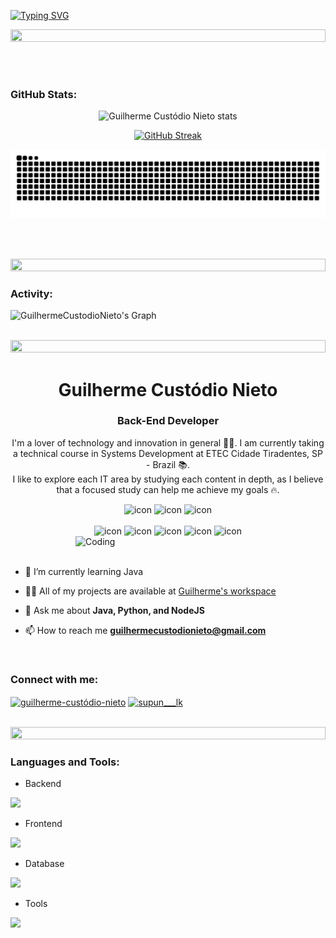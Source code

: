 

[![Typing SVG](https://readme-typing-svg.herokuapp.com/?color=810EF7FF&size=35&center=true&vCenter=true&width=1000&lines=HELLO,+My+name+is+Guilherme+Custodio+Nieto;I'm+16+years+old;I'm+from+São+Paulo,+Brazil;I+study+System+Development+at+ETEC;Be+Welcome!+:%29)](https://git.io/typing-svg)

<img src="https://i.imgur.com/dBaSKWF.gif" height="20" width="100%">

 <br><br>

<h3 align="left">GitHub Stats:</h3>
<div align="center">
 
![Guilherme Custódio Nieto stats](https://github-readme-stats.vercel.app/api?username=GuilhermeCustodioNieto\&theme=midnight-purple\&show_icons=true\&show=reviews,prs_merged,prs_merged_percentage\&hide=contribs,issues)

[![GitHub Streak](https://streak-stats.demolab.com?user=GuilhermeCustodioNieto&theme=midnight-purple)](https://git.io/streak-stats)

![Snake animation](https://github.com/Manobal-Singh-Bagady/Manobal-Singh-Bagady/blob/output/github-contribution-grid-snake.svg)


</div>

<br><br>

<img src="https://i.imgur.com/dBaSKWF.gif" height="20" width="100%">

<h3 align="left">Activity:</h3>

![GuilhermeCustodioNieto's Graph](https://github-readme-activity-graph.vercel.app/graph?username=GuilhermeCustodioNieto&custom_title=Supun's%20GitHub%20Activity%20Graph&bg_color=0D1117&color=7F3FBF&line=7F3FBF&point=7F3FBF&area_color=FFFFFF&title_color=FFFFFF&area=true)
<br><br>

<img src="https://i.imgur.com/dBaSKWF.gif" height="20" width="100%">

<h1 align="center">Guilherme Custódio Nieto</h1>
<h3 align="center">Back-End Developer</h3>
<p align="center">I'm a lover of technology and innovation in general 👨‍💻. I am currently taking a technical course in Systems Development at ETEC Cidade Tiradentes, SP - Brazil 📚. <br> I like to explore each IT area by studying each content in depth, as I believe that a focused study can help me achieve my goals 🔥.</p>
<p align="center"> 
<!--  <img src="https://img.shields.io/badge/Languages-Python | Java | PHP | Typescript | Node | React -green.svg" alt="supun nanayakkara's languages" /> -->
<!--  <img alt="Profile followers" src="https://img.shields.io/github/followers/GuilhermeCustodioNieto"> -->
</p>

<div align="center">
  <img src="https://techstack-generator.vercel.app/java-icon.svg" alt="icon" width="50" height="50" />
  <img src="https://techstack-generator.vercel.app/python-icon.svg" alt="icon" width="50" height="50" />
  <img src="https://techstack-generator.vercel.app/js-icon.svg" alt="icon"width="50" height="50" />
</div>

<br>

<div align="center">
  <img src="https://user-images.githubusercontent.com/25181517/183891303-41f257f8-6b3d-487c-aa56-c497b880d0fb.png" alt="icon" width="50" height="50" />
  <img src="https://github.com/marwin1991/profile-technology-icons/assets/62091613/9bf5650b-e534-4eae-8a26-8379d076f3b4" alt="icon" width="50" height="50" />
  <img src="https://user-images.githubusercontent.com/25181517/183896128-ec99105a-ec1a-4d85-b08b-1aa1620b2046.png" alt="icon" width="50" height="50" />
    <img src="https://github.com/marwin1991/profile-technology-icons/assets/136815194/3c698a4f-84e4-4849-a900-476b14311634" alt="icon" width="50" height="50" />
  <img src="https://github-production-user-asset-6210df.s3.amazonaws.com/19180175/279444174-3b371807-db7c-45b4-8720-c0cfc901680a.png?X-Amz-Algorithm=AWS4-HMAC-SHA256&X-Amz-Credential=AKIAVCODYLSA53PQK4ZA%2F20240404%2Fus-east-1%2Fs3%2Faws4_request&X-Amz-Date=20240404T230026Z&X-Amz-Expires=300&X-Amz-Signature=589c959cc29d740b7fee88fa06676dc43fa44d1f553c6acfa66d7742c9e17458&X-Amz-SignedHeaders=host&actor_id=109774830&key_id=0&repo_id=364793759" alt="icon" width="50" height="50" />
</div>



<img align="right" alt="Coding" width="400" src="https://user-images.githubusercontent.com/74038190/229223263-cf2e4b07-2615-4f87-9c38-e37600f8381a.gif">
<br><br>

<!-- 🔭 I’m currently working on **UA IT(JKH IT)** -->

- 🌱 I’m currently learning Java

- 👨‍💻 All of my projects are available at [Guilherme's workspace](https://github.com/GuilhermeCustodioNietoe)

- 💬 Ask me about **Java, Python, and NodeJS**

- 📫 How to reach me **guilhermecustodionieto@gmail.com**

<!-- - 📄 Know about my experiences [my experiences](http://supun.traditionalme.life/#resume) -->

<br>
<h3 align="left">Connect with me:</h3>
<p align="left">
<a href="https://www.linkedin.com/in/guilherme-cust%C3%B3dio-nieto/" target="blank"><img align="center" src="https://raw.githubusercontent.com/rahuldkjain/github-profile-readme-generator/master/src/images/icons/Social/linked-in-alt.svg" alt="guilherme-custódio-nieto" height="30" width="40" /></a>
<a href="https://www.instagram.com/guih_nieto/" target="blank"><img align="center" src="https://github.com/rahuldkjain/github-profile-readme-generator/blob/master/src/images/icons/Social/instagram.svg" alt="supun___lk" height="30" width="40" /></a>

</p>
<br>

<img src="https://i.imgur.com/dBaSKWF.gif" height="20" width="100%">

<h3 align="left">Languages and Tools:</h3>

- Backend
<p align="left">
  <a href="https://skillicons.dev">
    <img src="https://skillicons.dev/icons?i=java,nodejs,py,spring,django,express" />
  </a>
</p>

- Frontend
<p align="left">
  <a href="https://skillicons.dev">
    <img src="https://skillicons.dev/icons?i=js,html,css,jquery" />
  </a>
</p>

- Database
<p align="left">
  <a href="https://skillicons.dev">
    <img src="https://skillicons.dev/icons?i=mongodb,mysql" />
  </a>
</p>

- Tools
<p align="left">
  <a href="https://skillicons.dev">
    <img src="https://skillicons.dev/icons?i=git,github,figma,idea,vscode,pycharm,powershell,linux" />
  </a>
</p>

<br/>

